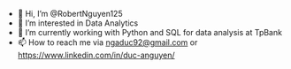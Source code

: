 - 👋 Hi, I’m @RobertNguyen125
- 👀 I’m interested in Data Analytics
- 🌱 I’m currently working with Python and SQL for data analysis at TpBank
- 📫 How to reach me via ngaduc92@gmail.com or https://www.linkedin.com/in/duc-anguyen/

<!---
RobertNguyen125/RobertNguyen125 is a ✨ special ✨ repository because its `README.md` (this file) appears on your GitHub profile.
You can click the Preview link to take a look at your changes.
--->
